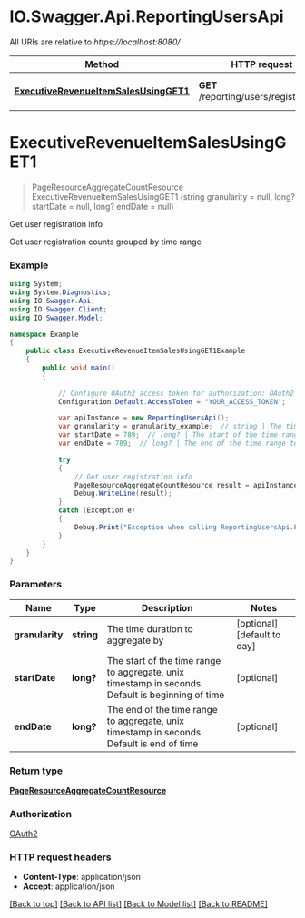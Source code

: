 # IO.Swagger.Api.ReportingUsersApi

All URIs are relative to *https://localhost:8080/*

Method | HTTP request | Description
------------- | ------------- | -------------
[**ExecutiveRevenueItemSalesUsingGET1**](ReportingUsersApi.md#executiverevenueitemsalesusingget1) | **GET** /reporting/users/registrations | Get user registration info


<a name="executiverevenueitemsalesusingget1"></a>
# **ExecutiveRevenueItemSalesUsingGET1**
> PageResourceAggregateCountResource ExecutiveRevenueItemSalesUsingGET1 (string granularity = null, long? startDate = null, long? endDate = null)

Get user registration info

Get user registration counts grouped by time range

### Example
```csharp
using System;
using System.Diagnostics;
using IO.Swagger.Api;
using IO.Swagger.Client;
using IO.Swagger.Model;

namespace Example
{
    public class ExecutiveRevenueItemSalesUsingGET1Example
    {
        public void main()
        {
            
            // Configure OAuth2 access token for authorization: OAuth2
            Configuration.Default.AccessToken = "YOUR_ACCESS_TOKEN";

            var apiInstance = new ReportingUsersApi();
            var granularity = granularity_example;  // string | The time duration to aggregate by (optional)  (default to day)
            var startDate = 789;  // long? | The start of the time range to aggregate, unix timestamp in seconds. Default is beginning of time (optional) 
            var endDate = 789;  // long? | The end of the time range to aggregate, unix timestamp in seconds. Default is end of time (optional) 

            try
            {
                // Get user registration info
                PageResourceAggregateCountResource result = apiInstance.ExecutiveRevenueItemSalesUsingGET1(granularity, startDate, endDate);
                Debug.WriteLine(result);
            }
            catch (Exception e)
            {
                Debug.Print("Exception when calling ReportingUsersApi.ExecutiveRevenueItemSalesUsingGET1: " + e.Message );
            }
        }
    }
}
```

### Parameters

Name | Type | Description  | Notes
------------- | ------------- | ------------- | -------------
 **granularity** | **string**| The time duration to aggregate by | [optional] [default to day]
 **startDate** | **long?**| The start of the time range to aggregate, unix timestamp in seconds. Default is beginning of time | [optional] 
 **endDate** | **long?**| The end of the time range to aggregate, unix timestamp in seconds. Default is end of time | [optional] 

### Return type

[**PageResourceAggregateCountResource**](PageResourceAggregateCountResource.md)

### Authorization

[OAuth2](../README.md#OAuth2)

### HTTP request headers

 - **Content-Type**: application/json
 - **Accept**: application/json

[[Back to top]](#) [[Back to API list]](../README.md#documentation-for-api-endpoints) [[Back to Model list]](../README.md#documentation-for-models) [[Back to README]](../README.md)

